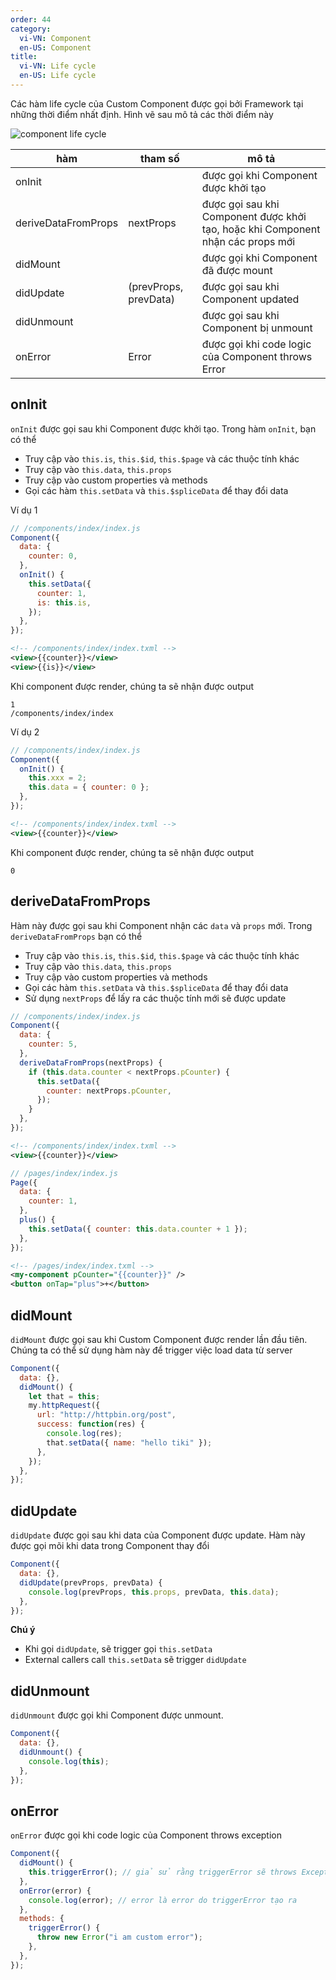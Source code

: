 ```yaml
---
order: 44
category:
  vi-VN: Component
  en-US: Component
title:
  vi-VN: Life cycle
  en-US: Life cycle
---
```


Các hàm life cycle của Custom Component được gọi bởi Framework tại những thời điểm nhất định.
Hình vẽ sau mô tả các thời điểm này

![component life cycle](https://salt.tikicdn.com/ts/upload/ca/9a/64/bb457e44059821f804b5ef3853ae2c41.png)

| hàm                 | tham số               | mô tả                                                                           |
| ------------------- | --------------------- | ------------------------------------------------------------------------------- |
| onInit              |                       | được gọi khi Component được khởi tạo                                            |
| deriveDataFromProps | nextProps             | được gọi sau khi Component được khởi tạo, hoặc khi Component nhận các props mới |
| didMount            |                       | được gọi khi Component đã được mount                                            |
| didUpdate           | (prevProps, prevData) | được gọi sau khi Component updated                                              |
| didUnmount          |                       | được gọi sau khi Component bị unmount                                           |
| onError             | Error                 | được gọi khi code logic của Component throws Error                              |

## onInit

`onInit` được gọi sau khi Component được khởi tạo. Trong hàm `onInit`, bạn có thể

- Truy cập vào `this.is`, `this.$id`, `this.$page` và các thuộc tính khác
- Truy cập vào `this.data`, `this.props`
- Truy cập vào custom properties và methods
- Gọi các hàm `this.setData` và `this.$spliceData` để thay đổi data

Ví dụ 1

```js
// /components/index/index.js
Component({
  data: {
    counter: 0,
  },
  onInit() {
    this.setData({
      counter: 1,
      is: this.is,
    });
  },
});
```

```xml
<!-- /components/index/index.txml -->
<view>{{counter}}</view>
<view>{{is}}</view>
```

Khi component được render, chúng ta sẽ nhận được output

```
1
/components/index/index
```

Ví dụ 2

```js
// /components/index/index.js
Component({
  onInit() {
    this.xxx = 2;
    this.data = { counter: 0 };
  },
});
```

```xml
<!-- /components/index/index.txml -->
<view>{{counter}}</view>
```

Khi component được render, chúng ta sẽ nhận được output

```
0
```

## deriveDataFromProps

Hàm này được gọi sau khi Component nhận các `data` và `props` mới. Trong `deriveDataFromProps` bạn có thể

- Truy cập vào `this.is`, `this.$id`, `this.$page` và các thuộc tính khác
- Truy cập vào `this.data`, `this.props`
- Truy cập vào custom properties và methods
- Gọi các hàm `this.setData` và `this.$spliceData` để thay đổi data
- Sử dụng `nextProps` để lấy ra các thuộc tính mới sẽ được update

```js
// /components/index/index.js
Component({
  data: {
    counter: 5,
  },
  deriveDataFromProps(nextProps) {
    if (this.data.counter < nextProps.pCounter) {
      this.setData({
        counter: nextProps.pCounter,
      });
    }
  },
});
```

```xml
<!-- /components/index/index.txml -->
<view>{{counter}}</view>
```

```js
// /pages/index/index.js
Page({
  data: {
    counter: 1,
  },
  plus() {
    this.setData({ counter: this.data.counter + 1 });
  },
});
```

```xml
<!-- /pages/index/index.txml -->
<my-component pCounter="{{counter}}" />
<button onTap="plus">+</button>
```

## didMount

`didMount` được gọi sau khi Custom Component được render lần đầu tiên. Chúng ta có thể sử dụng hàm này để trigger việc load data từ server

```js
Component({
  data: {},
  didMount() {
    let that = this;
    my.httpRequest({
      url: "http://httpbin.org/post",
      success: function(res) {
        console.log(res);
        that.setData({ name: "hello tiki" });
      },
    });
  },
});
```

## didUpdate

`didUpdate` được gọi sau khi data của Component được update. Hàm này được gọi mõi khi data trong Component thay đổi

```js
Component({
  data: {},
  didUpdate(prevProps, prevData) {
    console.log(prevProps, this.props, prevData, this.data);
  },
});
```

**Chú ý**

- Khi gọi `didUpdate`, sẽ trigger gọi `this.setData`
- External callers call `this.setData` sẽ trigger `didUpdate`

## didUnmount

`didUnmount` được gọi khi Component được unmount.

```js
Component({
  data: {},
  didUnmount() {
    console.log(this);
  },
});
```

## onError

`onError` được gọi khi code logic của Component throws exception

```js
Component({
  didMount() {
    this.triggerError(); // giả sử rằng triggerError sẽ throws Exception
  },
  onError(error) {
    console.log(error); // error là error do triggerError tạo ra
  },
  methods: {
    triggerError() {
      throw new Error("i am custom error");
    },
  },
});
```
